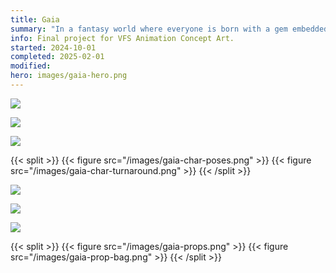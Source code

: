```yaml
---
title: Gaia
summary: "In a fantasy world where everyone is born with a gem embedded in their skin, Gaia, born without one, is cast out by society. She embarks on a challenging journey with an unexpected companion to find the mythical source of the gems and finally be accepted. But in searching for who she thought she was meant to be, she discovers something far more valuable: herself."
info: Final project for VFS Animation Concept Art.
started: 2024-10-01
completed: 2025-02-01
modified:
hero: images/gaia-hero.png
---
```


![](/images/gaia-keyart-waters.png)

![](/images/gaia-keyart-city.png)

![](/images/gaia-build-home.png)

{{< split >}}
    {{< figure src="/images/gaia-char-poses.png" >}}
    {{< figure src="/images/gaia-char-turnaround.png" >}}
{{< /split >}}

![](/images/gaia-char-kotlin.png)

![](/images/gaia-env-waters.png)

![](/images/gaia-plants.png)

{{< split >}}
    {{< figure src="/images/gaia-props.png" >}}
    {{< figure src="/images/gaia-prop-bag.png" >}}
{{< /split >}}
